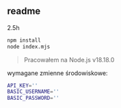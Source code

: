 ## readme

2.5h

```sh
npm install
node index.mjs
```

> Pracowałem na Node.js v18.18.0

wymagane zmienne środowiskowe:

```sh
API_KEY=''
BASIC_USERNAME=''
BASIC_PASSWORD=''
```
